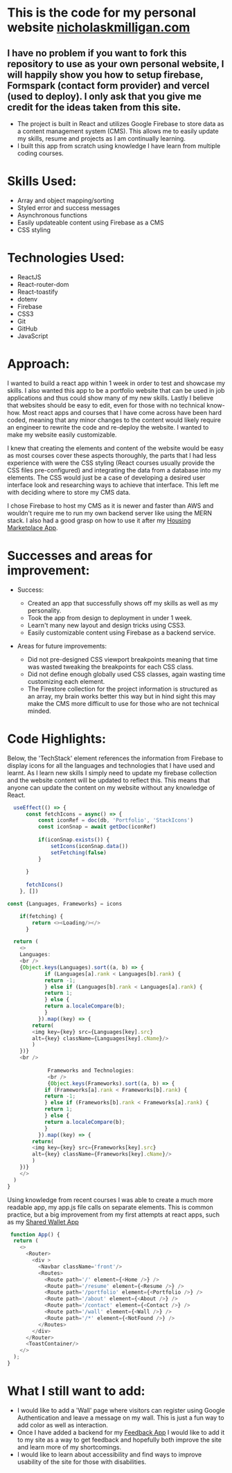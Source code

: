 # This is the code for my personal website [nicholaskmilligan.com](https://www.nicholaskmilligan.com)
## I have no problem if you want to fork this repository to use as your own personal website, I will happily show you how to setup firebase, Formspark (contact form provider) and vercel (used to deploy). I only ask that you give me credit for the ideas taken from this site.

- The project is built in React and utilizes Google Firebase to store data as a content management system (CMS). This allows me to easily update my skills, resume and projects as I am continually learning.
- I built this app from scratch using knowledge I have learn from multiple coding courses.

# Skills Used:
  - Array and object mapping/sorting 
  - Styled error and success messages  
  - Asynchronous functions
  - Easily updateable content using Firebase as a CMS
  - CSS styling

# Technologies Used:
* ReactJS
* React-router-dom
* React-toastify
* dotenv
* Firebase
* CSS3
* Git
* GitHub
* JavaScript

# Approach:
I wanted to build a react app within 1 week in order to test and showcase my skills. I also wanted this app to be a portfolio website that can be used in job applications and thus could show many of my new skills. Lastly I believe that websites should be easy to edit, even for those with no technical know-how. Most react apps and courses that I have come across have been hard coded, meaning that any minor changes to the content would likely require an engineer to rewrite the code and re-deploy the website. I wanted to make my website easily customizable.

I knew that creating the elements and content of the website would be easy as most courses cover these aspects thoroughly, the parts that I had less experience with were the CSS styling (React courses usually provide the CSS files pre-configured) and integrating the data from a database into my elements. The CSS would just be a case of developing a desired user interface look and researching ways to achieve that interface. This left me with deciding where to store my CMS data.

I chose Firebase to host my CMS as it is newer and faster than AWS and wouldn't require me to run my own backend server like using the MERN stack. I also had a good grasp on how to use it after my [Housing Marketplace App](https://github.com/NicMilli/housing-marketplace).

# Successes and areas for improvement:
* Success:
  * Created an app that successfully shows off my skills as well as my personality.
  * Took the app from design to deployment in under 1 week.
  * Learn't many new layout and design tricks using CSS3.
  * Easily customizable content using Firebase as a backend service.

* Areas for future improvements:
  * Did not pre-designed CSS viewport breakpoints meaning that time was wasted tweaking the breakpoints for each CSS class.
  * Did not define enough globally used CSS classes, again wasting time customizing each element.
  * The Firestore collection for the project information is structured as an array, my brain works better this way but in hind sight this may make the CMS more difficult to use for those who are not technical minded.
 
# Code Highlights:

Below, the 'TechStack' element references the information from Firebase to display icons for all the languages and technologies that I have used and learnt. As I learn new skills I simply need to update my firebase collection and the website content will be updated to reflect this. This means that anyone can update the content on my website without any knowledge of React.

```javascript TechStack Element
  useEffect(() => {
      const fetchIcons = async() => {
          const iconRef = doc(db, 'Portfolio', 'StackIcons')
          const iconSnap = await getDoc(iconRef)
    
          if(iconSnap.exists()) {
              setIcons(iconSnap.data())
              setFetching(false)
          }
          
      }
    
      fetchIcons()
    }, [])

const {Languages, Frameworks} = icons

    if(fetching) {
        return <><Loading/></>
      }

  return (
    <>
    Languages:
    <br />
    {Object.keys(Languages).sort((a, b) => {
            if (Languages[a].rank < Languages[b].rank) {
            return -1;
            } else if (Languages[b].rank < Languages[a].rank) {
            return 1;
            } else {
            return a.localeCompare(b);
            }
          }).map((key) => {
        return(
        <img key={key} src={Languages[key].src} 
        alt={key} className={Languages[key].cName}/>
        )
    })}
    <br />
       
             Frameworks and Technologies:
             <br />
             {Object.keys(Frameworks).sort((a, b) => {
            if (Frameworks[a].rank < Frameworks[b].rank) {
            return -1;
            } else if (Frameworks[b].rank < Frameworks[a].rank) {
            return 1;
            } else {
            return a.localeCompare(b);
            }
          }).map((key) => {
        return(
        <img key={key} src={Frameworks[key].src} 
        alt={key} className={Frameworks[key].cName}/>
        )
    })}
    </>
  )
}
```

Using knowledge from recent courses I was able to create a much more readable app, my app.js file calls on separate elements. This is common practice, but a big improvement from my first attempts at react apps, such as my [Shared Wallet App](https://github.com/NicMilli/SharedWallet)

```javascript App.js
 function App() {
  return (
    <>
      <Router>
        <div >
          <Navbar className='front'/>
          <Routes>
            <Route path='/' element={<Home />} />
            <Route path='/resume' element={<Resume />} />
            <Route path='/portfolio' element={<Portfolio />} />
            <Route path='/about' element={<About />} />
            <Route path='/contact' element={<Contact />} />
            <Route path='/wall' element={<Wall />} />
            <Route path='/*' element={<NotFound />} />
          </Routes>
        </div>
      </Router>
      <ToastContainer/> 
    </>
  );
}
```

# What I still want to add:
* I would like to add a 'Wall' page where visitors can register using Google Authentication and leave a message on my wall. This is just a fun way to add color as well as interaction.
* Once I have added a backend for my [Feedback App](https://github.com/NicMilli/feedback-app) I would like to add it to my site as a way to get feedback and hopefully both improve the site and learn more of my shortcomings.
* I would like to learn about accessibility and find ways to improve usability of the site for those with disabilities.
